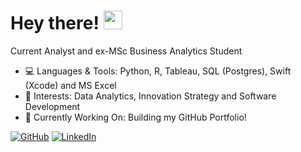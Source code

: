 # Hey there! <img src="https://raw.githubusercontent.com/MartinHeinz/MartinHeinz/master/wave.gif" width="30px">

Current Analyst and ex-MSc Business Analytics Student

- 💻 Languages & Tools: Python, R, Tableau, SQL (Postgres), Swift (Xcode) and MS Excel
- 🧐 Interests: Data Analytics, Innovation Strategy and Software Development
- 🔭 Currently Working On: Building my GitHub Portfolio!

[![GitHub][1.1]][1]
[![LinkedIn][1.2]][2]

<p>&nbsp;</p>

<!-- git stats -->
<!-- <a href="https://github.com/msjperera/msjperera">
  <img align="center" src="https://github-readme-stats.vercel.app/api/top-langs/?username=msjperera&hide=java,html,tex&title_color=ffffff&text_color=c9cacc&icon_color=2bbc8a&bg_color=1d1f21" />
</a> -->

<!-- social media links -->

[1]: https://www.github.com/msjperera
[2]: https://www.linkedin.com/in/joshuaperera/

<!-- icons -->

[1.1]: https://img.shields.io/badge/GitHub-100000?style=for-the-badge&logo=github&logoColor=white
[1.2]: https://img.shields.io/badge/LinkedIn-0077B5?style=for-the-badge&logo=linkedin&logoColor=white

